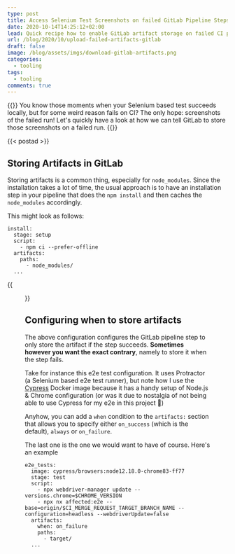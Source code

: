 ```yaml
---
type: post
title: Access Selenium Test Screenshots on failed GitLab Pipeline Steps
date: 2020-10-14T14:25:12+02:00
lead: Quick recipe how to enable GitLab artifact storage on failed CI pipeline steps
url: /blog/2020/10/upload-failed-artifacts-gitlab
draft: false
image: /blog/assets/imgs/download-gitlab-artifacts.png
categories:
  - tooling
tags:
  - tooling
comments: true
---
```

{{<intro>}}
  You know those moments when your Selenium based test succeeds locally, but for some weird reason fails on CI? The only hope: screenshots of the failed run! Let's quickly have a look at how we can tell GitLab to store those screenshots on a failed run.
{{</intro>}}

<!--more-->

{{< postad >}}

## Storing Artifacts in GitLab

Storing artifacts is a common thing, especially for `node_modules`. Since the installation takes a lot of time, the usual approach is to have an installation step in your pipeline that does the `npm install` and then caches the `node_modules` accordingly.

This might look as follows:

```
install:
  stage: setup
  script:
    - npm ci --prefer-offline
  artifacts:
    paths:
      - node_modules/
  ...
```

{{<figure url="/blog/assets/imgs/download-gitlab-artifacts.png" size="medium" caption="Panel on the right hand side that allows to browse/download stored artifacts" >}}

## Configuring when to store artifacts

The above configuration configures the GitLab pipeline step to only store the artifact if the step succeeds. **Sometimes however you want the exact contrary**, namely to store it when the step fails.

Take for instance this e2e test configuration. It uses Protractor (a Selenium based e2e test runner), but note how I use the [Cypress](https://www.cypress.io/) Docker image because it has a handy setup of Node.js & Chrome configuration (or was it due to nostalgia of not being able to use Cypress for my e2e in this project :thinking:)

Anyhow, you can add a `when` condition to the `artifacts:` section that allows you to specify either `on_success` (which is the default), `always` or `on_failure`. 

The last one is the one we would want to have of course. Here's an example

```
e2e_tests:
  image: cypress/browsers:node12.18.0-chrome83-ff77
  stage: test
  script:
    - npx webdriver-manager update --versions.chrome=$CHROME_VERSION
    - npx nx affected:e2e --base=origin/$CI_MERGE_REQUEST_TARGET_BRANCH_NAME --configuration=headless --webdriverUpdate=false
  artifacts:
    when: on_failure
    paths:
      - target/
  ...
```